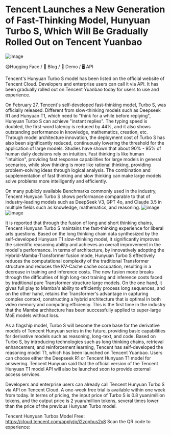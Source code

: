 # Tencent Launches a New Generation of Fast-Thinking Model, Hunyuan Turbo S, Which Will Be Gradually Rolled Out on Tencent Yuanbao
![image](https://github.com/user-attachments/assets/0cec0da5-0098-4b52-a33c-58b276403849)

😄Hugging Face / 🐧 Blog / 💬 Demo / 🖥️ API

Tencent's Hunyuan Turbo S model has been listed on the official website of Tencent Cloud. Developers and enterprise users can call it via API. It has been gradually rolled out on Tencent Yuanbao today for users to use and experience.

On February 27, Tencent's self-developed fast-thinking model, Turbo S, was officially released. Different from slow-thinking models such as Deepseek R1 and Hunyuan T1, which need to "think for a while before replying", Hunyuan Turbo S can achieve "instant replies". The typing speed is doubled, the first-word latency is reduced by 44%, and it also shows outstanding performance in knowledge, mathematics, creation, etc. Through model architecture innovation, the deployment cost of Turbo S has also been significantly reduced, continuously lowering the threshold for the application of large models. Studies have shown that about 90% - 95% of human daily decisions rely on intuition. Fast thinking is like human "intuition", providing fast response capabilities for large models in general scenarios, while slow thinking is more like rational thinking, providing problem-solving ideas through logical analysis. The combination and supplementation of fast thinking and slow thinking can make large models solve problems more intelligently and efficiently.

On many publicly available Benchmarks commonly used in the industry, Tencent Hunyuan Turbo S shows performance comparable to that of industry-leading models such as DeepSeek V3, GPT 4o, and Claude 3.5 in multiple fields such as knowledge, mathematics, and reasoning.
![image](https://github.com/user-attachments/assets/1cddc761-39ae-4c8c-a657-d90100d5b9fb)
![image](https://github.com/user-attachments/assets/76375073-4695-4e93-b91c-28fbafcafe0a)


It is reported that through the fusion of long and short thinking chains, Tencent Hunyuan Turbo S maintains the fast-thinking experience for liberal arts questions. Based on the long thinking chain data synthesized by the self-developed Hunyuan T1 slow-thinking model, it significantly improves the scientific reasoning ability and achieves an overall improvement in the model's performance. In terms of architecture, by innovatively adopting the Hybrid-Mamba-Transformer fusion mode, Hunyuan Turbo S effectively reduces the computational complexity of the traditional Transformer structure and reduces the KV-Cache cache occupation, resulting in a decrease in training and inference costs. The new fusion mode breaks through the difficulties of high long-text training and inference costs faced by traditional pure Transformer structure large models. On the one hand, it gives full play to Mamba's ability to efficiently process long sequences, and on the other hand, retains the Transformer's advantage in capturing complex context, constructing a hybrid architecture that is optimal in both video memory and computing efficiency. This is the first time in the industry that the Mamba architecture has been successfully applied to super-large MoE models without loss.

As a flagship model, Turbo S will become the core base for the derivative models of Tencent Hunyuan series in the future, providing basic capabilities for derivative models such as reasoning, long-text, and code. Based on Turbo S, by introducing technologies such as long thinking chains, retrieval enhancement, and reinforcement learning, Tencent has self-developed the reasoning model T1, which has been launched on Tencent Yuanbao. Users can choose either the Deepseek R1 or Tencent Hunyuan T1 model for answering. Tencent Hunyuan said that the official version of the Tencent Hunyuan T1 model API will also be launched soon to provide external access services.

Developers and enterprise users can already call Tencent Hunyuan Turbo S via API on Tencent Cloud. A one-week free trial is available within one week from today. In terms of pricing, the input price of Turbo S is 0.8 yuan/million tokens, and the output price is 2 yuan/million tokens, several times lower than the price of the previous Hunyuan Turbo model.

Tencent Hunyuan Turbos Model Free: https://cloud.tencent.com/apply/p/i2zophus2x8 
Scan the QR code to experience:


